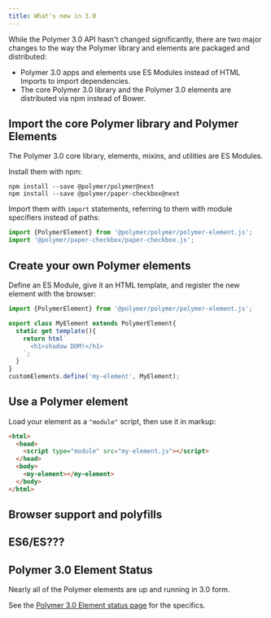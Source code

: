 ```yaml
---
title: What's new in 3.0
---
```


<!-- toc -->

While the Polymer 3.0 API hasn't changed significantly, there are two major changes to the way the Polymer library and elements are packaged and distributed:

  * Polymer 3.0 apps and elements use ES Modules instead of HTML Imports to import dependencies. 
  * The core Polymer 3.0 library and the Polymer 3.0 elements are distributed via npm instead of Bower.

## Import the core Polymer library and Polymer Elements

The Polymer 3.0 core library, elements, mixins, and utilities are ES Modules. 

Install them with npm:

```
npm install --save @polymer/polymer@next
npm install --save @polymer/paper-checkbox@next
```

Import them with `import` statements, referring to them with module specifiers instead of paths: 

```js
import {PolymerElement} from '@polymer/polymer/polymer-element.js';
import '@polymer/paper-checkbox/paper-checkbox.js';
```

## Create your own Polymer elements

Define an ES Module, give it an HTML template, and register the new element with the browser:

```js
import {PolymerElement} from '@polymer/polymer/polymer-element.js';

export class MyElement extends PolymerElement{
  static get template(){
    return html`
      <h1>shadow DOM!</h1>  
    `;
  }
}
customElements.define('my-element', MyElement);
```

## Use a Polymer element

Load your element as a `"module"` script, then use it in markup:

```html
<html>
  <head>
    <script type="module" src="my-element.js"></script>
  </head>
  <body>
    <my-element></my-element>
  </body>
</html>
```

## Browser support and polyfills



## ES6/ES???



## Polymer 3.0 Element Status

Nearly all of the Polymer elements are up and running in 3.0 form. 

See the [Polymer 3.0 Element status page](https://github.com/Polymer/polymer-modulizer/blob/master/docs/polymer-3-element-status) for the specifics.
